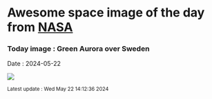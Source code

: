 
# Awesome space image of the day from [NASA](https://api.nasa.gov/)

### Today image : Green Aurora over Sweden
Date : 2024-05-22

![](https://apod.nasa.gov/apod/image/2405/AuroraSweden_Strand_960.jpg)

<small>Latest update : Wed May 22 14:12:36 2024</small>
        